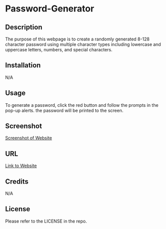 # Password-Generator

## Description

The purpose of this webpage is to create a randomly generated 8-128 character password using multiple character types including lowercase and uppercase letters, numbers, and special characters.

## Installation

N/A

## Usage

To generate a password, click the red button and follow the prompts in the pop-up alerts. the password will be printed to the screen.

## Screenshot

[Screenshot of Website](https://github.com/SethMunoz339/Password-Generator/blob/main/password-screenshot.png?raw=true)

## URL

[Link to Website](https://sethmunoz339.github.io/Password-Generator/)
## Credits

N/A

## License

Please refer to the LICENSE in the repo.
